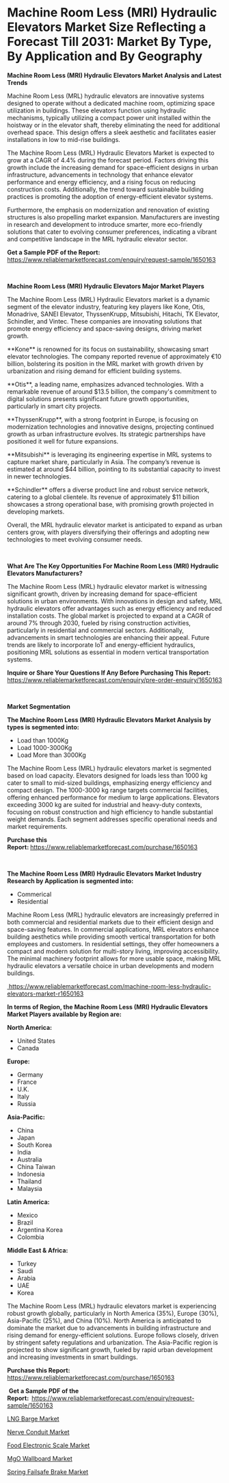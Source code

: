 <p><h1>Machine Room Less (MRl) Hydraulic Elevators Market Size Reflecting a Forecast Till 2031: Market By Type, By Application and By Geography</h1></p><p><strong>Machine Room Less (MRl) Hydraulic Elevators Market Analysis and Latest Trends</strong></p>
<p><p>Machine Room Less (MRL) hydraulic elevators are innovative systems designed to operate without a dedicated machine room, optimizing space utilization in buildings. These elevators function using hydraulic mechanisms, typically utilizing a compact power unit installed within the hoistway or in the elevator shaft, thereby eliminating the need for additional overhead space. This design offers a sleek aesthetic and facilitates easier installations in low to mid-rise buildings.</p><p>The Machine Room Less (MRL) Hydraulic Elevators Market is expected to grow at a CAGR of 4.4% during the forecast period. Factors driving this growth include the increasing demand for space-efficient designs in urban infrastructure, advancements in technology that enhance elevator performance and energy efficiency, and a rising focus on reducing construction costs. Additionally, the trend toward sustainable building practices is promoting the adoption of energy-efficient elevator systems. </p><p>Furthermore, the emphasis on modernization and renovation of existing structures is also propelling market expansion. Manufacturers are investing in research and development to introduce smarter, more eco-friendly solutions that cater to evolving consumer preferences, indicating a vibrant and competitive landscape in the MRL hydraulic elevator sector.</p></p>
<p><strong>Get a Sample PDF of the Report:&nbsp;</strong> <a href="https://www.reliablemarketforecast.com/enquiry/request-sample/1650163?utm_campaign=1127&utm_medium=2&utm_source=Github&utm_content=ia&utm_term=26092024&utm_id=machine-room-less-mrl-hydraulic-elevators">https://www.reliablemarketforecast.com/enquiry/request-sample/1650163</a></p>
<p>&nbsp;</p>
<p><strong>Machine Room Less (MRl) Hydraulic Elevators Major Market Players</strong></p>
<p><p>The Machine Room Less (MRL) Hydraulic Elevators market is a dynamic segment of the elevator industry, featuring key players like Kone, Otis, Monadrive, SANEI Elevator, ThyssenKrupp, Mitsubishi, Hitachi, TK Elevator, Schindler, and Vintec. These companies are innovating solutions that promote energy efficiency and space-saving designs, driving market growth.</p><p>**Kone** is renowned for its focus on sustainability, showcasing smart elevator technologies. The company reported revenue of approximately €10 billion, bolstering its position in the MRL market with growth driven by urbanization and rising demand for efficient building systems.</p><p>**Otis**, a leading name, emphasizes advanced technologies. With a remarkable revenue of around $13.5 billion, the company's commitment to digital solutions presents significant future growth opportunities, particularly in smart city projects.</p><p>**ThyssenKrupp**, with a strong footprint in Europe, is focusing on modernization technologies and innovative designs, projecting continued growth as urban infrastructure evolves. Its strategic partnerships have positioned it well for future expansions.</p><p>**Mitsubishi** is leveraging its engineering expertise in MRL systems to capture market share, particularly in Asia. The company’s revenue is estimated at around $44 billion, pointing to its substantial capacity to invest in newer technologies.</p><p>**Schindler** offers a diverse product line and robust service network, catering to a global clientele. Its revenue of approximately $11 billion showcases a strong operational base, with promising growth projected in developing markets.</p><p>Overall, the MRL hydraulic elevator market is anticipated to expand as urban centers grow, with players diversifying their offerings and adopting new technologies to meet evolving consumer needs.</p></p>
<p>&nbsp;</p>
<p><strong>What Are The Key Opportunities For Machine Room Less (MRl) Hydraulic Elevators Manufacturers?</strong></p>
<p><p>The Machine Room Less (MRL) hydraulic elevator market is witnessing significant growth, driven by increasing demand for space-efficient solutions in urban environments. With innovations in design and safety, MRL hydraulic elevators offer advantages such as energy efficiency and reduced installation costs. The global market is projected to expand at a CAGR of around 7% through 2030, fueled by rising construction activities, particularly in residential and commercial sectors. Additionally, advancements in smart technologies are enhancing their appeal. Future trends are likely to incorporate IoT and energy-efficient hydraulics, positioning MRL solutions as essential in modern vertical transportation systems.</p></p>
<p><strong>Inquire or Share Your Questions If Any Before Purchasing This Report:</strong> <a href="https://www.reliablemarketforecast.com/enquiry/pre-order-enquiry/1650163?utm_campaign=1127&utm_medium=2&utm_source=Github&utm_content=ia&utm_term=26092024&utm_id=machine-room-less-mrl-hydraulic-elevators">https://www.reliablemarketforecast.com/enquiry/pre-order-enquiry/1650163</a></p>
<p>&nbsp;</p>
<p><strong>Market Segmentation</strong></p>
<p><strong>The Machine Room Less (MRl) Hydraulic Elevators Market Analysis by types is segmented into:</strong></p>
<p><ul><li>Load than 1000Kg</li><li>Load 1000-3000Kg</li><li>Load More than 3000Kg</li></ul></p>
<p><p>The Machine Room Less (MRL) hydraulic elevators market is segmented based on load capacity. Elevators designed for loads less than 1000 kg cater to small to mid-sized buildings, emphasizing energy efficiency and compact design. The 1000-3000 kg range targets commercial facilities, offering enhanced performance for medium to large applications. Elevators exceeding 3000 kg are suited for industrial and heavy-duty contexts, focusing on robust construction and high efficiency to handle substantial weight demands. Each segment addresses specific operational needs and market requirements.</p></p>
<p><strong>Purchase this Report:&nbsp;</strong><a href="https://www.reliablemarketforecast.com/purchase/1650163?utm_campaign=1127&utm_medium=2&utm_source=Github&utm_content=ia&utm_term=26092024&utm_id=machine-room-less-mrl-hydraulic-elevators">https://www.reliablemarketforecast.com/purchase/1650163</a></p>
<p>&nbsp;</p>
<p><strong>The Machine Room Less (MRl) Hydraulic Elevators Market Industry Research by Application is segmented into:</strong></p>
<p><ul><li>Commerical</li><li>Residential</li></ul></p>
<p><p>Machine Room Less (MRL) hydraulic elevators are increasingly preferred in both commercial and residential markets due to their efficient design and space-saving features. In commercial applications, MRL elevators enhance building aesthetics while providing smooth vertical transportation for both employees and customers. In residential settings, they offer homeowners a compact and modern solution for multi-story living, improving accessibility. The minimal machinery footprint allows for more usable space, making MRL hydraulic elevators a versatile choice in urban developments and modern buildings.</p></p>
<p><a href="https://www.reliablemarketforecast.com/machine-room-less-hydraulic-elevators-market-r1650163?utm_campaign=1127&utm_medium=2&utm_source=Github&utm_content=ia&utm_term=26092024&utm_id=machine-room-less-mrl-hydraulic-elevators">&nbsp;https://www.reliablemarketforecast.com/machine-room-less-hydraulic-elevators-market-r1650163</a></p>
<p><strong>In terms of Region, the Machine Room Less (MRl) Hydraulic Elevators Market Players available by Region are:</strong></p>
<p>
    <p> <strong> North America: </strong>
        <ul>
            <li>United States</li>
            <li>Canada</li>
        </ul>
        </p> 
    <p> <strong> Europe: </strong>
        <ul>
            <li>Germany</li>
            <li>France</li>
            <li>U.K.</li>
            <li>Italy</li>
            <li>Russia</li>
        </ul>
        </p> 
    <p> <strong> Asia-Pacific: </strong>
        <ul>
            <li>China</li>
            <li>Japan</li>
            <li>South Korea</li>
            <li>India</li>
            <li>Australia</li>
            <li>China Taiwan</li>
            <li>Indonesia</li>
            <li>Thailand</li>
            <li>Malaysia</li>
        </ul>
        </p> 
    <p> <strong> Latin America: </strong>
        <ul>
            <li>Mexico</li>
            <li>Brazil</li>
            <li>Argentina Korea</li>
            <li>Colombia</li>
        </ul>
        </p> 
    <p> <strong> Middle East & Africa: </strong>
        <ul>
            <li>Turkey</li>
            <li>Saudi</li>
            <li>Arabia</li>
            <li>UAE</li>
            <li>Korea</li>
        </ul>
    </p>
    </p>
<p><p>The Machine Room Less (MRL) hydraulic elevators market is experiencing robust growth globally, particularly in North America (35%), Europe (30%), Asia-Pacific (25%), and China (10%). North America is anticipated to dominate the market due to advancements in building infrastructure and rising demand for energy-efficient solutions. Europe follows closely, driven by stringent safety regulations and urbanization. The Asia-Pacific region is projected to show significant growth, fueled by rapid urban development and increasing investments in smart buildings.</p></p>
<p><strong>Purchase this Report: </strong><a href="https://www.reliablemarketforecast.com/purchase/1650163?utm_campaign=1127&utm_medium=2&utm_source=Github&utm_content=ia&utm_term=26092024&utm_id=machine-room-less-mrl-hydraulic-elevators">https://www.reliablemarketforecast.com/purchase/1650163</a></p>
<p>&nbsp;<strong>Get a Sample PDF of the Report:&nbsp;&nbsp;</strong><a href="https://www.reliablemarketforecast.com/enquiry/request-sample/1650163?utm_campaign=1127&utm_medium=2&utm_source=Github&utm_content=ia&utm_term=26092024&utm_id=machine-room-less-mrl-hydraulic-elevators">https://www.reliablemarketforecast.com/enquiry/request-sample/1650163</a></p>
<p><strong></strong></p>
<p><p><a href="https://www.linkedin.com/pulse/global-lng-barge-industry-analysis-report-market-size-share-dbduf?trackingId=ewfllY5nRHm1cTZKNOlkaw%3D%3D&utm_campaign=1127&utm_medium=2&utm_source=Github&utm_content=ia&utm_term=26092024&utm_id=machine-room-less-mrl-hydraulic-elevators">LNG Barge Market</a></p><p><a href="https://www.linkedin.com/pulse/nerve-conduit-market-overview-global-trends-future-prospects-trd1e?trackingId=BspxxMJdQyW9Cya1p1fCbg%3D%3D&utm_campaign=1127&utm_medium=2&utm_source=Github&utm_content=ia&utm_term=26092024&utm_id=machine-room-less-mrl-hydraulic-elevators">Nerve Conduit Market</a></p><p><a href="https://issuu.com/reportprime-2/docs/food-electronic-scale-market-size-2_05e6c234d6eb29?utm_campaign=1127&utm_medium=2&utm_source=Github&utm_content=ia&utm_term=26092024&utm_id=machine-room-less-mrl-hydraulic-elevators">Food Electronic Scale Market</a></p><p><a href="https://issuu.com/reportprime-2/docs/mgo-wallboard-market-size-2030.pptx_86c0b8562aeaff?utm_campaign=1127&utm_medium=2&utm_source=Github&utm_content=ia&utm_term=26092024&utm_id=machine-room-less-mrl-hydraulic-elevators">MgO Wallboard Market</a></p><p><a href="https://github.com/RoccoManning/Market-Research-Report-List-7/blob/main/spring-failsafe-brake-market.md?utm_campaign=1127&utm_medium=2&utm_source=Github&utm_content=ia&utm_term=26092024&utm_id=machine-room-less-mrl-hydraulic-elevators">Spring Failsafe Brake Market</a></p></p>